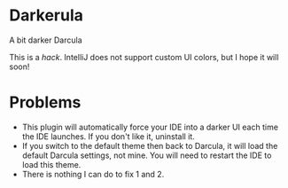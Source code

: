 Darkerula
=========

A bit darker Darcula

This is a *hack*. IntelliJ does not support custom UI colors, but I hope it will soon!

Problems
========
* This plugin will automatically force your IDE into a darker UI each time the IDE launches. If you don't like it, uninstall it.
* If you switch to the default theme then back to Darcula, it will load the default Darcula settings, not mine. You will need to restart the IDE to load this theme.
* There is nothing I can do to fix 1 and 2.
